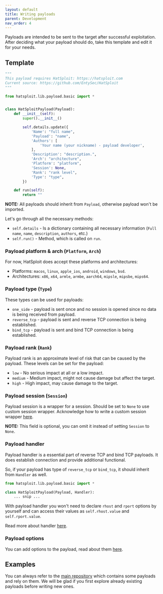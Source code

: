 ```yaml
---
layout: default
title: Writing payloads
parent: Development
nav_order: 4
---
```


Payloads are intended to be sent to the target after successful exploitation.
After deciding what your payload should do, take this template and edit it for your needs.

## Template

```python
"""
This payload requires HatSploit: https://hatsploit.com
Current source: https://github.com/EntySec/HatSploit
"""

from hatsploit.lib.payload.basic import *


class HatSploitPayload(Payload):
    def __init__(self):
        super().__init__()

        self.details.update({
            'Name': "full name",
            'Payload': "name",
            'Authors': [
                'Your name (your nickname) - payload developer',
            ],
            'Description': "description.",
            'Arch': "architecture",
            'Platform': "platform",
            'Session': None,
            'Rank': "rank level",
            'Type': "type",
        })

    def run(self):
        return ""
```

**NOTE:** All payloads should inherit from `Payload`, otherwise payload won't be imported.

Let's go through all the necessary methods:

* `self.details` - Is a dictionary containing all necessary information (`Full name`, `name`, `description`, `authors`, etc.)
* `self.run()` - Method, which is called on `run`.

### Payload platform & arch (`Platform`, `Arch`)

For now, HatSploit does accept these platforms and architectures:

* Platforms: `macos`, `linux`, `apple_ios`, `android`, `windows`, `bsd`.
* Architectures: `x86`, `x64`, `armle`, `armbe`, `aarch64`, `mipsle`, `mipsbe`, `mips64`.

### Payload type (`Type`)

These types can be used for payloads:

* `one_side` - payload is sent once and no session is opened since no data is being received from payload.
* `reverse_tcp` - payload is sent and reverse TCP connection is being established.
* `bind_tcp` - payload is sent and bind TCP connection is being established.

### Payload rank (`Rank`)

Payload rank is an approximate level of risk that can be caused by the payload. These levels can be set for the payload:

* `low` - No serious impact at all or a low impact.
* `medium` - Medium impact, might not cause damage but affect the target.
* `high` - High impact, may cause damage to the target.

### Payload session (`Session`)

Payload session is a wrapper for a session. Should be set to `None` to use custom session wrapper. Acknowledge how to write a custom session wrapper [here](/docs/development/session-wrapper).

**NOTE:** This field is optional, you can omit it instead of setting `Session` to `None`.

### Payload handler

Payload handler is a essential part of reverse TCP and bind TCP payloads. It does establish connection and provide additional functional.

So, if your payload has type of `reverse_tcp` or `bind_tcp`, it should inherit from `Handler` as well.

```python
from hatsploit.lib.payload.basic import *

class HatSploitPayload(Payload, Handler):
    ... snip ...
```

With payload handler you won't need to declare `rhost` and `rport` options by yourself and can access their values as `self.rhost.value` and `self.rport.value`.

Read more about handler [here](/docs/kits/handler).

### Payload options

You can add options to the payload, read about them [here](/docs/development/options).

## Examples

You can always refer to the [main repository](https://github.com/EntySec/HatSploit/tree/main/hatsploit/payloads) which contains some payloads and rely on them.
We will be glad if you first explore already existing payloads before writing new ones.